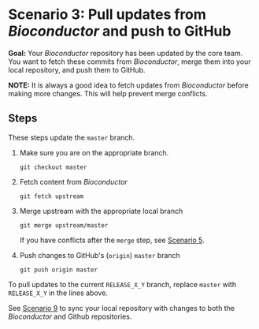 # Scenario 3: Pull updates from _Bioconductor_ and push to GitHub

**Goal:** Your _Bioconductor_ repository has been updated by the core team. You want to fetch these commits from _Bioconductor_, merge them into your local repository, and push them to GitHub.

**NOTE:** It is always a good idea to fetch updates from _Bioconductor_  before making more changes. This will help prevent merge conflicts.

## Steps

These steps update the `master` branch.

1. Make sure you are on the appropriate branch.

    ```
    git checkout master
    ```

1. Fetch content from _Bioconductor_

    ```
    git fetch upstream
    ```

1. Merge upstream with the appropriate local branch

    ```
    git merge upstream/master
    ```

    If you have conflicts after the `merge` step, see [Scenario 5][].

1. Push changes to GitHub's (`origin`) `master` branch

     ```
     git push origin master
     ```

To pull updates to the current `RELEASE_X_Y` branch, replace `master` with `RELEASE_X_Y` in the lines above.

See [Scenario 9][] to sync your local repository with changes to both the _Bioconductor_ and Github repositories.

[Scenario 5]: scenario-5-resolve-conflicts.md
[Scenario 9]: scenario-9-sync-existing-github-gitbioc.md

